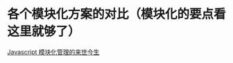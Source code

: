 # 各个模块化方案的对比（模块化的要点看这里就够了）
[Javascript 模块化管理的来世今生](https://juejin.im/post/5ba9f5bff265da0af2136fd5)
